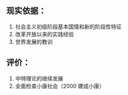 ## 现实依据：
1. 社会主义初级阶段基本国情和新的阶段性特征
2. 改革开放以来的实践经验
3. 世界发展的教训

## 评价：
1. 中特理论的继续发展
2. 全面检查小康社会（2000 建成小康）